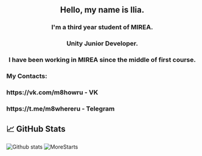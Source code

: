 <h2 align="center">
Hello, my name is Ilia.
</h2> 

<h3 align="center">
I'm a third year student of MIREA.
</h3> 
<h3 align="center">
Unity Junior Developer.
</h3> 
<h3 align="center">
I have been working in MIREA since the middle of first course.
</h3> 


### My Contacts:
<h3 align="left">
https://vk.com/m8howru - VK
</h3> 
<h3 align="left">
https://t.me/m8whereru - Telegram
</h3> 

## 📈 GitHub Stats 

<img src="https://github-readme-streak-stats.herokuapp.com/?user=kashfornoriginal&theme=algolia" alt="Github stats" />

<img src="https://github-readme-stats.vercel.app/api?username=kashfornoriginal&theme=algolia" alt="MoreStarts" />
